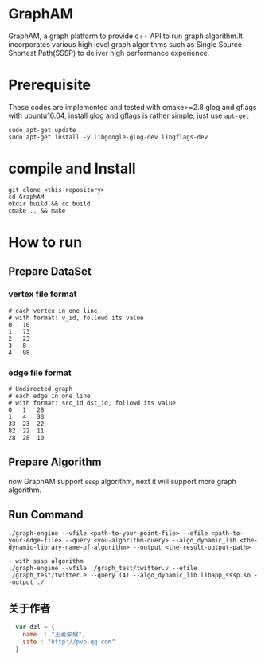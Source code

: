 # GraphAM
GraphAM, a graph platform to provide c++ API to run graph algorithm.It incorporates various high level graph algorithms such as Single Source Shortest Path(SSSP) to deliver high performance experience.

# Prerequisite
These codes are implemented and tested with cmake>=2.8 glog and gflags <br>
with ubuntu16.04, install glog and gflags is rather simple, just use `apt-get`
```
sudo apt-get update
sudo apt-get install -y libgoogle-glog-dev libgflags-dev
```

# compile and Install
```
git clone <this-repository>
cd GraphAM
mkdir build && cd build
cmake .. && make
```

# How to run
## Prepare DataSet
### vertex file format
```
# each vertex in one line
# with format: v_id, followd its value
0   10
1   73
2   23
3   8
4   98
```
### edge file format
```
# Undirected graph
# each edge in one line
# with format: src_id dst_id, followd its value
0   1   28
1   4   38
33  23  22
82  22  11
28  28  10
```
## Prepare Algorithm
now GraphAM support `sssp` algorithm, next it will support more graph algorithm. 
##  Run Command
```
./graph-engine --vfile <path-to-your-point-file> --efile <path-to-your-edge-file> --query <you-algorithm-query> --algo_dynamic_lib <the-dynamic-library-name-of-algorithm> --output <the-result-output-path>

- with sssp algorithm
./graph-engine --vfile ./graph_test/twitter.v --efile ./graph_test/twitter.e --query (4) --algo_dynamic_lib libapp_sssp.so --output ./
```

## 关于作者

```javascript
  var dzl = {
    name  : "王者荣耀",
    site : "http://pvp.qq.com"
  }
```
